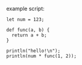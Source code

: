 example script:
```
let num = 123;

def func(a, b) {
  return a + b;
}

println("hello!\n");
println(num * func(1, 2));
```